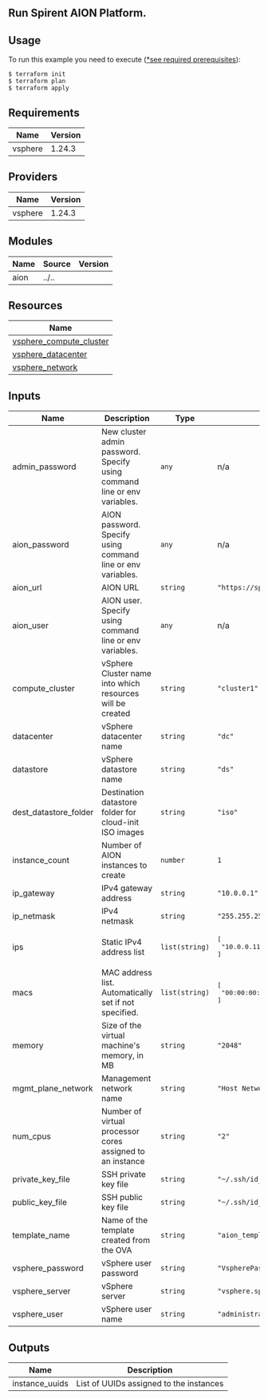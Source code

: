## Run Spirent AION Platform.

## Usage
To run this example you need to execute \([*see required prerequisites](../../README.md#Prerequisites)\):

    $ terraform init
    $ terraform plan
    $ terraform apply


<!-- BEGINNING OF PRE-COMMIT-TERRAFORM DOCS HOOK -->
## Requirements

| Name | Version |
|------|---------|
| vsphere | 1.24.3 |

## Providers

| Name | Version |
|------|---------|
| vsphere | 1.24.3 |

## Modules

| Name | Source | Version |
|------|--------|---------|
| aion | ../.. |  |

## Resources

| Name |
|------|
| [vsphere_compute_cluster](https://registry.terraform.io/providers/hashicorp/vsphere/1.24.3/docs/data-sources/compute_cluster) |
| [vsphere_datacenter](https://registry.terraform.io/providers/hashicorp/vsphere/1.24.3/docs/data-sources/datacenter) |
| [vsphere_network](https://registry.terraform.io/providers/hashicorp/vsphere/1.24.3/docs/data-sources/network) |

## Inputs

| Name | Description | Type | Default | Required |
|------|-------------|------|---------|:--------:|
| admin\_password | New cluster admin password. Specify using command line or env variables. | `any` | n/a | yes |
| aion\_password | AION password. Specify using command line or env variables. | `any` | n/a | yes |
| aion\_url | AION URL | `string` | `"https://spirent.spirentaion.com"` | no |
| aion\_user | AION user. Specify using command line or env variables. | `any` | n/a | yes |
| compute\_cluster | vSphere Cluster name into which resources will be created | `string` | `"cluster1"` | no |
| datacenter | vSphere datacenter name | `string` | `"dc"` | no |
| datastore | vSphere datastore name | `string` | `"ds"` | no |
| dest\_datastore\_folder | Destination datastore folder for cloud-init ISO images | `string` | `"iso"` | no |
| instance\_count | Number of AION instances to create | `number` | `1` | no |
| ip\_gateway | IPv4 gateway address | `string` | `"10.0.0.1"` | no |
| ip\_netmask | IPv4 netmask | `string` | `"255.255.255.0"` | no |
| ips | Static IPv4 address list | `list(string)` | <pre>[<br>  "10.0.0.11"<br>]</pre> | no |
| macs | MAC address list.  Automatically set if not specified. | `list(string)` | <pre>[<br>  "00:00:00:11:22:33"<br>]</pre> | no |
| memory | Size of the virtual machine's memory, in MB | `string` | `"2048"` | no |
| mgmt\_plane\_network | Management network name | `string` | `"Host Network"` | no |
| num\_cpus | Number of virtual processor cores assigned to an instance | `string` | `"2"` | no |
| private\_key\_file | SSH private key file | `string` | `"~/.ssh/id_rsa"` | no |
| public\_key\_file | SSH public key file | `string` | `"~/.ssh/id_rsa.pub"` | no |
| template\_name | Name of the template created from the OVA | `string` | `"aion_template"` | no |
| vsphere\_password | vSphere user password | `string` | `"VspherePassword"` | no |
| vsphere\_server | vSphere server | `string` | `"vsphere.spirentcom.com"` | no |
| vsphere\_user | vSphere user name | `string` | `"administrator@vsphere.local"` | no |

## Outputs

| Name | Description |
|------|-------------|
| instance\_uuids | List of UUIDs assigned to the instances |
<!-- END OF PRE-COMMIT-TERRAFORM DOCS HOOK -->

